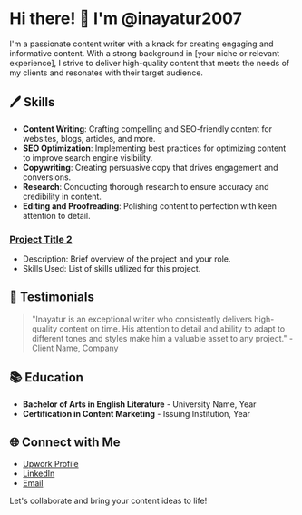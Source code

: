 # Hi there! 👋 I'm @inayatur2007

I'm a passionate content writer with a knack for creating engaging and informative content. With a strong background in [your niche or relevant experience], I strive to deliver high-quality content that meets the needs of my clients and resonates with their target audience.

## 🖊️ Skills

- **Content Writing**: Crafting compelling and SEO-friendly content for websites, blogs, articles, and more.
- **SEO Optimization**: Implementing best practices for optimizing content to improve search engine visibility.
- **Copywriting**: Creating persuasive copy that drives engagement and conversions.
- **Research**: Conducting thorough research to ensure accuracy and credibility in content.
- **Editing and Proofreading**: Polishing content to perfection with keen attention to detail.


### [Project Title 2](link-to-project-2)
- Description: Brief overview of the project and your role.
- Skills Used: List of skills utilized for this project.

## 🌟 Testimonials

> "Inayatur is an exceptional writer who consistently delivers high-quality content on time. His attention to detail and ability to adapt to different tones and styles make him a valuable asset to any project." - Client Name, Company

## 📚 Education

- **Bachelor of Arts in English Literature** - University Name, Year
- **Certification in Content Marketing** - Issuing Institution, Year

## 🌐 Connect with Me

- [Upwork Profile]([link-to-your-upwork-profile](https://www.upwork.com/freelancers/~01bef293a81e909b21))
- [LinkedIn](https://www.linkedin.com/in/inayatur-rahman)
- [Email](mailto:inayatur2007@gmail.com)

Let's collaborate and bring your content ideas to life!


<!---
inayatur2007/inayatur2007 is a ✨ special ✨ repository because its `README.md` (this file) appears on your GitHub profile.
You can click the Preview link to take a look at your changes.
--->
